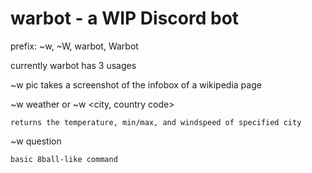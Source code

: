 # warbot - a WIP Discord bot
prefix: ~w, ~W, warbot, Warbot

currently warbot has 3 usages 

~w pic <wikipedia page with infobox> 
    takes a screenshot of the infobox of a wikipedia page
  
~w weather <city> or ~w <city, country code>
  
    returns the temperature, min/max, and windspeed of specified city
  
~w question <anything>
    
    basic 8ball-like command
